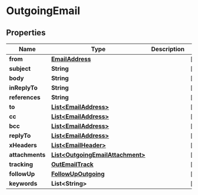 

# OutgoingEmail


## Properties

| Name | Type | Description | Notes |
|------------ | ------------- | ------------- | -------------|
|**from** | [**EmailAddress**](EmailAddress.md) |  |  [optional] |
|**subject** | **String** |  |  [optional] |
|**body** | **String** |  |  [optional] |
|**inReplyTo** | **String** |  |  [optional] |
|**references** | **String** |  |  [optional] |
|**to** | [**List&lt;EmailAddress&gt;**](EmailAddress.md) |  |  [optional] |
|**cc** | [**List&lt;EmailAddress&gt;**](EmailAddress.md) |  |  [optional] |
|**bcc** | [**List&lt;EmailAddress&gt;**](EmailAddress.md) |  |  [optional] |
|**replyTo** | [**List&lt;EmailAddress&gt;**](EmailAddress.md) |  |  [optional] |
|**xHeaders** | [**List&lt;EmailHeader&gt;**](EmailHeader.md) |  |  [optional] |
|**attachments** | [**List&lt;OutgoingEmailAttachment&gt;**](OutgoingEmailAttachment.md) |  |  [optional] |
|**tracking** | [**OutEmailTrack**](OutEmailTrack.md) |  |  [optional] |
|**followUp** | [**FollowUpOutgoing**](FollowUpOutgoing.md) |  |  [optional] |
|**keywords** | **List&lt;String&gt;** |  |  [optional] |



